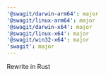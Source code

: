 ```yaml
---
'@swagit/darwin-arm64': major
'@swagit/linux-arm64': major
'@swagit/darwin-x64': major
'@swagit/linux-x64': major
'@swagit/win32-x64': major
'swagit': major
---
```


Rewrite in Rust
